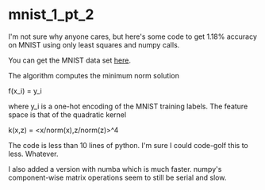 # mnist_1_pt_2

I'm not sure why anyone cares, but here's some code to get 1.18% accuracy on MNIST using only least squares and numpy calls.

You can get the MNIST data set [here](https://s3.amazonaws.com/img-datasets/mnist.npz).

The algorithm computes the minimum norm solution

f(x_i) = y_i

where y_i is a one-hot encoding of the MNIST training labels. The feature space is that of the quadratic kernel

k(x,z) = <x/norm(x),z/norm(z)>^4

The code is less than 10 lines of python. I'm sure I could code-golf this to less. Whatever.

I also added a version with numba which is much faster. numpy's component-wise matrix operations seem to still be serial and slow.

